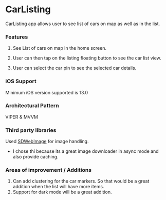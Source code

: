 # CarListing

CarListing app allows user to see list of cars on map as well as in the list.

### Features
1. See List of cars on map in the home screen.

2. User can then tap on the listing floating button to see the car list view.

3. User can select the car pin to see the selected car details.

### iOS Support

Minimum iOS version supported is 13.0

### Architectural Pattern

VIPER & MVVM

### Third party libraries

Used [SDWebImage](https://github.com/SDWebImage/SDWebImage) for image handling.
- I chose thi because its a great image downloader in async mode and also provide caching.

### Areas of improvement / Additions

1. Can add clustering for the car markers. So that would be a great addition when the list will have more items.
2. Support for dark mode will be a great addition.
